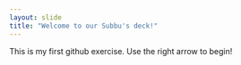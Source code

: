 ```yaml
---
layout: slide
title: "Welcome to our Subbu's deck!"
---
```

This is my first github exercise.
Use the right arrow to begin!
